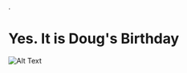 
 .   
    
# **Yes. It is Doug's Birthday**

![Alt Text](https://media.giphy.com/media/OSfbWWWysaMhWigfFQ/giphy.gif)
